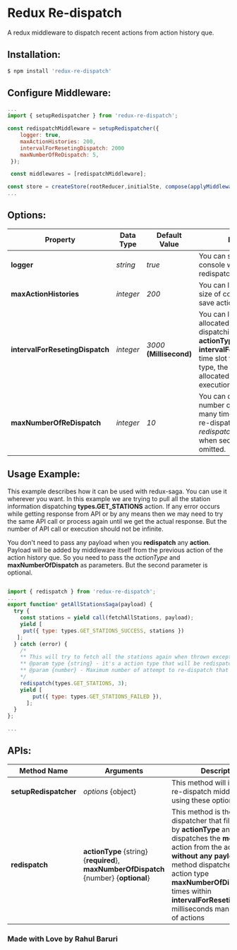 # Redux Re-dispatch
A redux middleware to dispatch recent actions from action history que.

## Installation:

```bash
$ npm install 'redux-re-dispatch'
```
## Configure Middleware:

```js
...
import { setupRedispatcher } from 'redux-re-dispatch';

const redispatchMiddleware = setupRedispatcher({
    logger: true,
    maxActionHistories: 200,
    intervalForResetingDispatch: 2000
    maxNumberOfReDispatch: 5,
 });

 const middlewares = [redispatchMiddleware];

const store = createStore(rootReducer,initialSte, compose(applyMiddleware(...middlewares)));
...
```
## Options: 

| Property | Data Type | Default Value | Description |
| --- | --- | --- | --- |
| **logger** | *string* | *true* | You can show/hide logs in console when action is redispatched |
| **maxActionHistories** | *integer* | *200* | You can limit the maximum size of collection or que to save actions as history. |
| **intervalForResetingDispatch** | *integer*  | *3000* **(Millisecond)**| You can limit the maximum allocated time for re-dispatching same **actionType**. After every **intervalForResetingDispatch** time slot for each action type, the new time slot will be allocated to reach the max execution limit| If action type **TYPE_X** are executed the **maxNumberOfReDispatch** times then the counter will be reset after  **intervalForResetingDispatch** milliseconds.
| **maxNumberOfReDispatch** | *integer* | *10* | You can define the default number of execution for how many times any action will be re-dispatched using *redispatched(actionType)** when second parameter is omitted. |


## Usage Example: 
This example describes how it can be used with redux-saga. You can use it wherever you want. In this example we are trying to pull all the station information dispatching  **types.GET_STATIONS** action. If any error occurs while getting response from API or by any means then we may need to try the same API call or process again until we get the actual response. But the number of API call or execution should not be infinite.

You don't need to pass any payload when you **redispatch** any **action**. Payload will be added by middleware itself from the previous action of the action history que. So you need to pass the *actionType* and **maxNumberOfDispatch** as parameters. But the second parameter is optional.
```js

import { redispatch } from 'redux-re-dispatch';
...
export function* getAllStationsSaga(payload) {
  try {
    const stations = yield call(fetchAllStations, payload);
    yield [
     put({ type: types.GET_STATIONS_SUCCESS, stations })
   ];
  } catch (error) {
    /*
    ** This will try to fetch all the stations again when thrown exception. Here it will try maximum 3 time to get all the stations as failover.
    ** @param type {string} - it's a action type that will be redispatched from recent history
    ** @param {number} - Maximum number of attempt to re-dispatch that action
    */
    redispatch(types.GET_STATIONS, 3);
    yield [
        put({ type: types.GET_STATIONS_FAILED }),
      ];
  }
};

...
```

## APIs: 
| Method Name| Arguments  | Description |
| --- | --- | --- |
| **setupRedispatcher** | *options* {object} | This method will initialize the re-dispatch middleware using these options|
| **redispatch** | **actionType** {string} {**required**}, **maxNumberOfDispatch** {number} {**optional**}  | This method is the main dispatcher that filters actions by **actionType** and dispatches the **most recent** action from the action history **without any payload**. This method dispatches the given action type **maxNumberOfDispatch** times within **intervalForResetingDispatch** milliseconds managing que of actions|

### Made with Love by Rahul Baruri
